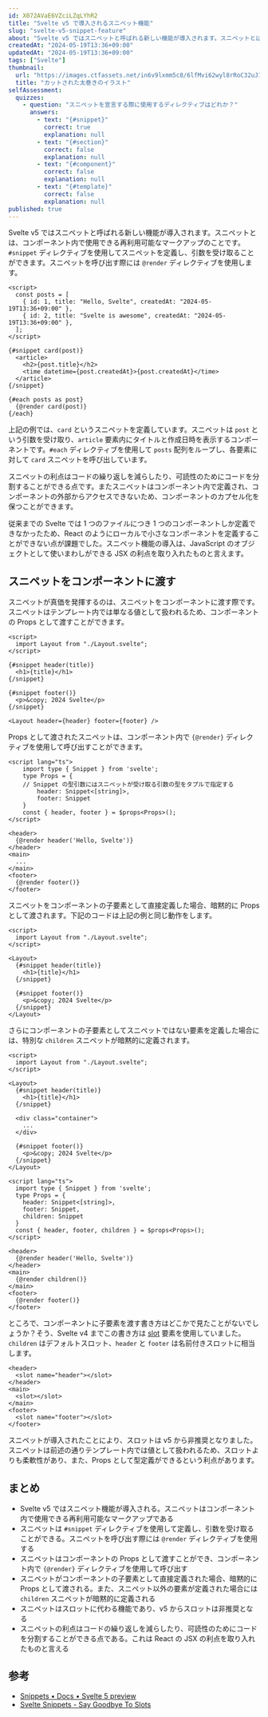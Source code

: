 ```yaml
---
id: X072AVaE6VZciLZqLYhR2
title: "Svelte v5 で導入されるスニペット機能"
slug: "svelte-v5-snippet-feature"
about: "Svelte v5 ではスニペットと呼ばれる新しい機能が導入されます。スニペットとは、コンポーネント内で使用できる再利用可能なマークアップのことです。`#snippet` ディレクティブを使用してスニペットを定義し、引数を受け取ることができます。スニペットを呼び出す際には `@render` ディレクティブを使用します。またスニペットは単なる値として扱われるため、コンポーネントの Props として渡すことができます。"
createdAt: "2024-05-19T13:36+09:00"
updatedAt: "2024-05-19T13:36+09:00"
tags: ["Svelte"]
thumbnail:
  url: "https://images.ctfassets.net/in6v9lxmm5c8/6lfMvi62wyl8rRoC32uJ1H/1ea1384cdc7bdad3c9b97bb3a8f62681/food_futomaki_cut_4755-768x609.png"
  title: "カットされた太巻きのイラスト"
selfAssessment:
  quizzes:
    - question: "スニペットを宣言する際に使用するディレクティブはどれか？"
      answers:
        - text: "{#snippet}"
          correct: true
          explanation: null
        - text: "{#section}"
          correct: false
          explanation: null
        - text: "{#component}"
          correct: false
          explanation: null
        - text: "{#template}"
          correct: false
          explanation: null
published: true
---
```

Svelte v5 ではスニペットと呼ばれる新しい機能が導入されます。スニペットとは、コンポーネント内で使用できる再利用可能なマークアップのことです。`#snippet` ディレクティブを使用してスニペットを定義し、引数を受け取ることができます。スニペットを呼び出す際には `@render` ディレクティブを使用します。

```svelte
<script>
  const posts = [
    { id: 1, title: "Hello, Svelte", createdAt: "2024-05-19T13:36+09:00" },
    { id: 2, title: "Svelte is awesome", createdAt: "2024-05-19T13:36+09:00" },
  ];
</script>

{#snippet card(post)}
  <article>
    <h2>{post.title}</h2>
    <time datetime={post.createdAt}>{post.createdAt}</time>
  </article>
{/snippet}

{#each posts as post}
  {@render card(post)}
{/each}
```

上記の例では、`card` というスニペットを定義しています。スニペットは `post` という引数を受け取り、`article` 要素内にタイトルと作成日時を表示するコンポーネントです。`#each` ディレクティブを使用して `posts` 配列をループし、各要素に対して `card` スニペットを呼び出しています。

スニペットの利点はコードの繰り返しを減らしたり、可読性のためにコードを分割することができる点です。またスニペットはコンポーネント内で定義され、コンポーネントの外部からアクセスできないため、コンポーネントのカプセル化を保つことができます。

従来までの Svelte では 1 つのファイルにつき 1 つのコンポーネントしか定義できなかったため、React のようにローカルで小さなコンポーネントを定義することができない点が課題でした。スニペット機能の導入は、JavaScript のオブジェクトとして使いまわしができる JSX の利点を取り入れたものと言えます。

## スニペットをコンポーネントに渡す

スニペットが真価を発揮するのは、スニペットをコンポーネントに渡す際です。スニペットはテンプレート内では単なる値として扱われるため、コンポーネントの Props として渡すことができます。

```svelte:App.svelte
<script>
  import Layout from "./Layout.svelte";
</script>

{#snippet header(title)}
  <h1>{title}</h1>
{/snippet}

{#snippet footer()}
  <p>&copy; 2024 Svelte</p>
{/snippet}

<Layout header={header} footer={footer} />
```

Props として渡されたスニペットは、コンポーネント内で `{@render}` ディレクティブを使用して呼び出すことができます。

```svelte:Layout.svelte
<script lang="ts">
	import type { Snippet } from 'svelte';
	type Props = {
    // Snippet の型引数にはスニペットが受け取る引数の型をタプルで指定する
		header: Snippet<[string]>,
		footer: Snippet
	}
	const { header, footer } = $props<Props>();
</script>

<header>
  {@render header('Hello, Svelte')}
</header>
<main>
  ...
</main>
<footer>
  {@render footer()}
</footer>
```

スニペットをコンポーネントの子要素として直接定義した場合、暗黙的に Props として渡されます。下記のコードは上記の例と同じ動作をします。

```svelte:App.svelte
<script>
  import Layout from "./Layout.svelte";
</script>

<Layout>
  {#snippet header(title)}
    <h1>{title}</h1>
  {/snippet}

  {#snippet footer()}
    <p>&copy; 2024 Svelte</p>
  {/snippet}
</Layout>
```

さらにコンポーネントの子要素としてスニペットではない要素を定義した場合には、特別な `children` スニペットが暗黙的に定義されます。

```svelte:App.svelte {12-14}
<script>
  import Layout from "./Layout.svelte";
</script>

<Layout>
  {#snippet header(title)}
    <h1>{title}</h1>
  {/snippet}

  <div class="container">
    ...
  </div>

  {#snippet footer()}
    <p>&copy; 2024 Svelte</p>
  {/snippet}
</Layout>
```

```svelte:Layout.svelte {6, 8, 16}
<script lang="ts">
  import type { Snippet } from 'svelte';
  type Props = {
    header: Snippet<[string]>,
    footer: Snippet,
    children: Snippet
  }
  const { header, footer, children } = $props<Props>();
</script>

<header>
  {@render header('Hello, Svelte')}
</header>
<main>
  {@render children()}
</main>
<footer>
  {@render footer()}
</footer>
```

ところで、コンポーネントに子要素を渡す書き方はどこかで見たことがないでしょうか？そう、Svelte v4 までこの書き方は [slot](https://svelte.jp/docs/special-elements#slot) 要素を使用していました。`children` はデフォルトスロット、`header` と `footer` は名前付きスロットに相当します。

```svelte:Layout.svelte
<header>
  <slot name="header"></slot>
</header>
<main>
  <slot></slot>
</main>
<footer>
  <slot name="footer"></slot>
</footer>
```

スニペットが導入されたことにより、スロットは v5 から非推奨となりました。スニペットは前述の通りテンプレート内では値として扱われるため、スロットよりも柔軟性があり、また、Props として型定義ができるという利点があります。

## まとめ

- Svelte v5 ではスニペット機能が導入される。スニペットはコンポーネント内で使用できる再利用可能なマークアップである
- スニペットは `#snippet` ディレクティブを使用して定義し、引数を受け取ることができる。スニペットを呼び出す際には `@render` ディレクティブを使用する
- スニペットはコンポーネントの Props として渡すことができ、コンポーネント内で `{@render}` ディレクティブを使用して呼び出す
- スニペットがコンポーネントの子要素として直接定義された場合、暗黙的に Props として渡される。また、スニペット以外の要素が定義された場合には `children` スニペットが暗黙的に定義される
- スニペットはスロットに代わる機能であり、v5 からスロットは非推奨となる
- スニペットの利点はコードの繰り返しを減らしたり、可読性のためにコードを分割することができる点である。これは React の JSX の利点を取り入れたものと言える

## 参考

- [Snippets • Docs • Svelte 5 preview](https://svelte-5-preview.vercel.app/docs/snippets)
- [Svelte Snippets - Say Goodbye To Slots](https://sveltekit.io/blog/snippets)
